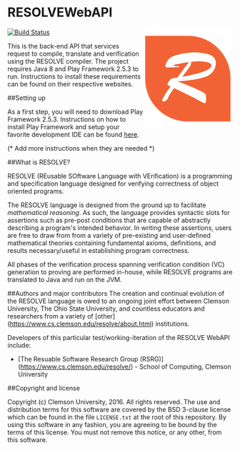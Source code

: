 RESOLVEWebAPI
==============
[![Build Status](https://travis-ci.org/ClemsonRSRG/RESOLVEWebAPI.svg?branch=master)](https://travis-ci.org/ClemsonRSRG/RESOLVEWebAPI)
<img align="right" src="public/images/resolve_logo.png"/>

This is the back-end API that services request to compile, translate and verification using the RESOLVE compiler. 
The project requires Java 8 and Play Framework 2.5.3 to run. Instructions to install these requirements can be found on their respective websites.

##Setting up

As a first step, you will need to download Play Framework 2.5.3. 
Instructions on how to install Play Framework and setup your favorite development IDE can be found [here](http://www.playframework.com/).

(* Add more instructions when they are needed *)

##What is RESOLVE?

RESOLVE (REusable SOftware Language with VErification) is a programming and
specification language designed for verifying correctness of object oriented
programs.

The RESOLVE language is designed from the ground up to facilitate *mathematical
reasoning*. As such, the language provides syntactic slots for assertions such
as pre-post conditions that are capable of abstractly describing a program's
intended behavior. In writing these assertions, users are free to draw from from
a variety of pre-existing and user-defined mathematical theories containing
fundamental axioms, definitions, and results necessary/useful in establishing
program correctness.

All phases of the verification process spanning verification condition (VC)
generation to proving are performed in-house, while RESOLVE programs are
translated to Java and run on the JVM.

##Authors and major contributors
The creation and continual evolution of the RESOLVE language is owed to an
ongoing joint effort between Clemson University, The Ohio State University, and
countless educators and researchers from a variety of [other]
(https://www.cs.clemson.edu/resolve/about.html) institutions.

Developers of this particular test/working-iteration of the RESOLVE WebAPI
include:

* [The Resuable Software Research Group (RSRG)]
(https://www.cs.clemson.edu/resolve/) - School of Computing, Clemson University

##Copyright and license

Copyright (c) Clemson University, 2016. All rights reserved. The use and
distribution terms for this software are covered by the BSD 3-clause license
which can be found in the file `LICENSE.txt` at the root of this repository.
By using this software in any fashion, you are agreeing to be bound by the terms
of this license. You must not remove this notice, or any other, from this
software.
